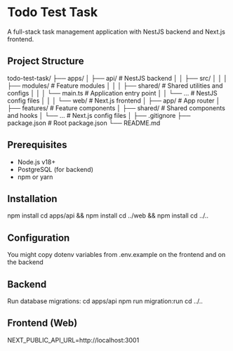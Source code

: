 # Todo Test Task

A full-stack task management application with NestJS backend and Next.js frontend.

## Project Structure
todo-test-task/
├── apps/
│ ├── api/ # NestJS backend
│ │ ├── src/
│ │ │ ├── modules/ # Feature modules
│ │ │ ├── shared/ # Shared utilities and configs
│ │ │ └── main.ts # Application entry point
│ │ └── ... # NestJS config files
│ │
│ └── web/ # Next.js frontend
│ ├── app/ # App router
│ ├── features/ # Feature components
│ ├── shared/ # Shared components and hooks
│ └── ... # Next.js config files
│
├── .gitignore
├── package.json # Root package.json
└── README.md


## Prerequisites

- Node.js v18+
- PostgreSQL (for backend)
- npm or yarn

## Installation
npm install
cd apps/api && npm install
cd ../web && npm install
cd ../..

## Configuration
You might copy dotenv variables from .env.example on the frontend and on the backend

## Backend
Run database migrations:
cd apps/api
npm run migration:run
cd ../..

## Frontend (Web)
NEXT_PUBLIC_API_URL=http://localhost:3001